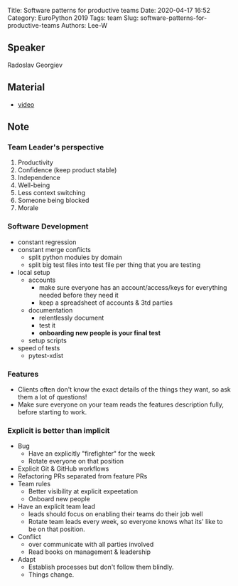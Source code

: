 Title: Software patterns for productive teams
Date: 2020-04-17 16:52
Category: EuroPython 2019
Tags: team
Slug: software-patterns-for-productive-teams
Authors: Lee-W

## Speaker
Radoslav Georgiev

## Material
* [video](https://www.youtube.com/watch?v=fEy68VRmOeQ)

## Note

### Team Leader's perspective
1. Productivity
2. Confidence (keep product stable)
3. Independence
4. Well-being
5. Less context switching
6. Someone being blocked
7. Morale

### Software Development
* constant regression
* constant merge conflicts
    * split python modules by domain
    * split big test files into test file per thing that you are testing
* local setup
    * accounts
        * make sure everyone has an account/access/keys for everything needed before they need it
        * keep a spreadsheet of accounts & 3td parties
    * documentation
        * relentlessly document
        * test it
        * **onboarding new people is your final test**
    * setup scripts
* speed of tests
    * pytest-xdist

### Features
* Clients often don't know the exact details of the things they want, so ask them a lot of questions!
* Make sure everyone on your team reads the features description fully, before starting to work.

### Explicit is better than implicit
* Bug
    * Have an explicitly "firefighter" for the week
    * Rotate everyone on that position
* Explicit Git & GitHub workflows
* Refactoring PRs separated from feature PRs
* Team rules
    * Better visibility at explicit expeetation
    * Onboard new people
* Have an explicit team lead
    * leads should focus on enabling their teams do their job well
    * Rotate team leads every week, so everyone knows what its' like to be on that position.
* Conflict
    * over communicate with all parties involved
    * Read books on management & leadership
* Adapt
    * Establish processes but don't follow them blindly.
    * Things change.

